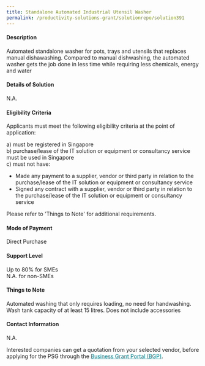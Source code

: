 ```yaml
---
title: Standalone Automated Industrial Utensil Washer
permalink: /productivity-solutions-grant/solutionrepo/solution391
---
```


#### Description

Automated standalone washer for pots, trays and utensils that replaces manual dishawashing. 
Compared to manual dishwashing, the automated washer gets the job done in less time while requiring less chemicals, energy and water

#### Details of Solution

N.A.

#### Eligibility Criteria

Applicants must meet the following eligibility criteria at the point of application:

a) must be registered in Singapore <br>
b) purchase/lease of the IT solution or equipment or consultancy service must be used in Singapore <br>
c) must not have:
- Made any payment to a supplier, vendor or third party in relation to the purchase/lease of the IT solution or equipment or consultancy service
- Signed any contract with a supplier, vendor or third party in relation to the purchase/lease of the IT solution or equipment or consultancy service

Please refer to 'Things to Note' for additional requirements.

#### Mode of Payment
Direct Purchase

#### Support Level
Up to 80% for SMEs <br>
N.A. for non-SMEs

#### Things to Note
Automated washing that only requires loading, no need for handwashing. 
Wash tank capacity of at least 15 litres.
Does not include accessories

#### Contact Information
N.A.

Interested companies can get a quotation from your selected vendor, before applying for the PSG through the <a target='_blank' style='color:#037e8a' href='https://www.businessgrants.gov.sg/'>Business Grant Portal (BGP)</a>.
